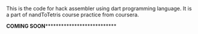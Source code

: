 This is the code for hack assembler using dart programming language. It is a part of nandToTetris course practice from coursera.

********************************************************COMING SOON***********************************************************************************